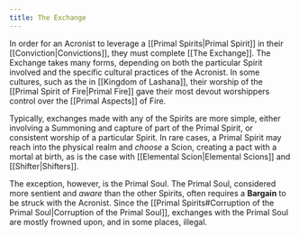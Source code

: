 ```yaml
---
title: The Exchange
---
```


In order for an Acronist to leverage a [[Primal Spirits|Primal Spirit]] in their [[Conviction|Convictions]], they must complete [[The Exchange]]. The Exchange takes many forms, depending on both the particular Spirit involved and the specific cultural practices of the Acronist. In some cultures, such as the in [[Kingdom of Lashana]], their worship of the [[Primal Spirit of Fire|Primal Fire]] gave their most devout worshippers control over the [[Primal Aspects]] of Fire.

Typically, exchanges made with any of the Spirits are more simple, either involving a Summoning and capture of part of the Primal Spirit, or consistent worship of a particular Spirit. In rare cases, a Primal Spirit may reach into the physical realm and *choose* a Scion, creating a pact with a mortal at birth, as is the case with [[Elemental Scion|Elemental Scions]] and [[Shifter|Shifters]].

The exception, however, is the Primal Soul. The Primal Soul, considered more sentient and *aware* than the other Spirits, often requires a **Bargain** to be struck with the Acronist. Since the [[Primal Spirits#Corruption of the Primal Soul|Corruption of the Primal Soul]], exchanges with the Primal Soul are mostly frowned upon, and in some places, illegal.